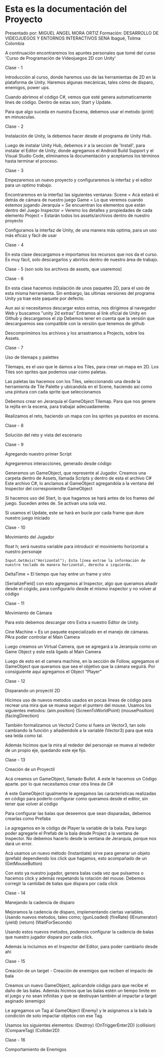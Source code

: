 # Esta es la documentación del Proyecto

Presentado por: MIGUEL ANGEL MORA ORTIZ
Formación: DESARROLLO DE VIDEOJUEGOS Y ENTORNOS INTERACTIVOS
SENA
Ibagué, Tolima
Colombia

A continuación encontraremos los apuntes personales que tomé del curso 'Curso de Programación de Videojuegos 2D con Unity'




Clase - 1

Introducción al curso, donde haremos uso de las herramientas de 2D en la plataforma de Unity. Haremos algunas mecánicas, tales cómo de disparo, enemigos, power ups.

Cuando abrimos el código C#, vemos que esté genera automaticamente línes de código. Dentro de estas son; Start y Update.

Para que algo suceda en nuestra Escena, debemos usar el metodo (print) en minusculas.



Clase - 2

Instalación de Unity, la debemos hacer desde el programa de Unity Hub.

Luego de instalar Unity Hub, debemos ir a la seccion de 'Install', para instalar el Editor de Unity, donde agregamos el Android Build Support y el Visual Studio Code, eliminamos la documentación y aceptamos los términos hasta terminar el proceso.




Clase - 3

Empezaremos un nuevo proyecto y configuraremos la interfaz y el editor para un optimo trabajo. 

Encontraremos en la interfaz las siguientes ventanas:
    Scene       = Acá estará el detrás de cámara de nuestro juego
    Game        = Lo que veremos cuando estemos jugando
    Jerarquía   = Se encuentran los elementos que están dentro del Juego
    Inspector   = Veremo los detalles y propiedades de cada elemento
    Project     = Estarán todos los assets/archivos dentro de nuestro proyecto


Configuramos la interfaz de Unity, de una manera más optima, para un uso más eficaz y fácil de usar





Clase  - 4

En esta clase descargamos e importamos los recursos que nos da el curso. Es muy fácil, solo descargarlos y abrirlos dentro de nuestro área de trabajo.




Clase - 5 (son solo los archivos de assets, que usaremos)





Clase - 6

En esta clase hacemos instalación de unos paquetes 2D, para el uso de esta misma herramienta. Sin embargo, las ultimas versiones del programa Unity ya trae este paquete por defecto.

Aun así si necesitamos descargar estos extras, nos dirigimos al navegador Web y buscamos "unity 2d extras"
Entramos al link oficial de Unity en Github y descargamos el zip
Debemos tener en cuenta que la versión que descarguemos sea compatible con la versión que tenemos de github

Descomprimimos los archivos y los arrastramos a Projects, sobre los Assets.



Clase - 7

Uso de tilemaps y palettes  

Tilemaps, es el uso que le damos a los Tiles, para crear un mapa en 2D. Los Tiles son sprites que podemos usar como paletas.

Las paletas las hacemos con los Tiles, seleccionando una desde la herramienta de Tile Palette y ubicandola en el Scene, haciendo así como una pintura con cada sprite que seleccionamos

Debemos crear en Jerarquía el GameObject Tilemap. Para que nos genere la rejilla en la escena, para trabajar adecuadamente.


Realizamos el reto, haciendo un mapa con los sprites ya puestos en escena.


Clase - 8


Solución del reto y vista del escenario



Clase - 9

Agregando nuestro primer Script

Agregaremos interacciones, generado desde código

Generamos un GameObject, que represente al Jugador.
Creamos una carpeta dentro de Assets, llamada Scripts y dentro de esta el archivo C#
Este archivo C#, lo anclamos al GameObject agregandola a la ventana del Inspector del corresponiendte GameObject

Si hacemos uso del Start, lo que hagamos se hará antes de los frames del juego. Suceden antes de. Se activan una sola vez.

Si usamos el Update, este se hará en bucle por cada frame que dure nuestro juego iniciado



Clase - 10

Movimiento del Jugador

float h; será nuestra variable para introducir el movimiento horizontal a nuestro personaje

    Input.GetAxis("Horizontal"); Esta línea extrae la información de nuestro teclado de manera horizontal, derecha o izquierda.

DeltaTime = El tiempo que hay entre un frame y otro

[SerializeField] con esto agregamos al Inspector, algo que queramos añadir desde el cógido, para configurarlo desde el mismo inspector y no volver al código


Clase - 11

Movimiento de Cámara 

Para esto debemos descargar otro Extra a nuestro Editor de Unity.

Cine Machine = Es un paquete especializado en el manejo de cámaras. PAra poder controlar el Main Camera

Luego creamos un Virtual Camera, que se agregará a la Jerarquía como un Game Object y este está ligado al Main Camera 

Luego de esto en el camera machine, en la sección de Follow, agregamos el GameObject que queramos que sea el objetivo que la cámara seguirá. Por consiguiente aquí agregamos el Object "Player"



Clase - 12

Disparando un proyectil 2D

Hicimos uso de nuevos metodos usados en pocas líneas de código para recrear una mira que se mueva segun el puntero del mouse. Usamos los siguientes metodos:
(aim.position) (ScreenToWorldPoint) (mousePosition) (facingDirection) 

También formalizamos un Vector2 Como si fuera un Vector3, tan solo cambiando la función y añadiendole a la variable (Vector3) para que esta sea leída como tal.

Además hicimos que la mira al rededor del personaje se mueva al rededor de un propio eje, quedando este eje fijo.





Clase - 13

Creación de un Proyectil

Acá creamos un GameObject, llamado Bullet. A este le hacemos un Código aparte. por lo que necesitamos crear otra línea de C#

A este GameObject igualmente le agregamos las caracteristicas realizadas en código para poderlo configurar como queramos desde el editor, sin tener que volver al código

Para configurar las balas que deseemos que sean disparadas, debemos crearlas como Prefabs 

Le agregamos en le código de Player la variable de la bala. Para luego poder agregarle el Prefab de la bala desde Project a la ventana de Inspector. No debemos hacerlo desde la ventana de Jerarquía, porque nos dará un error.

Acá usamos un nuevo método (Instantiate) sirve para generar un objeto (prefab) dependiendo los click que hagamos, esto acompañado de un (GetMouseButton)


Con esto ya nuestro jugador, genera balas cada vez que pulsamos o hacemos click y además respetando la rotación del mouse. Debemos corregir la cantidad de balas que dispara por cada click




Clase - 14

Manejando la cadencia de disparo

Mejoramos la cadencia de disparo, implementando ciertas variables. Usando nuevos metodos, tales como;
(gunLoaded) (fireRate) (IEnumerator) (yield) (return) (WaitForSeconds) 

Usando estos nuevos metodos, podemos configurar la cadencia de balas que nuestro jugador dispara por cada click.

Además la incluimos en el Inspector del Editor, para poder cambiarlo desde ahí




Clase - 15


Creación de un target - Creación de enemigos que reciben el impacto de bala

Creamos un nuevo GameObject, aplicandole código para que recibe el daño de las balas. Además hicimos que las balas estén un tiempo limite en el juego y no sean infinitas y que se destruyan también al impactar a target asginado 
(enemigo)

Le agregamos un Tag al GameObject (Enemy) y le asignamos a la bala la condición de solo impactar objetos con ese Tag.

Usamos los siguientes elementos:
(Destroy) (OnTriggerEnter2D) (collision) (CompareTag) (Collider2D)





Clase - 16
 
Comportamiento de Enemigos



